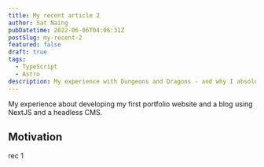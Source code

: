 ```yaml
---
title: My recent article 2
author: Sat Naing
pubDatetime: 2022-06-06T04:06:31Z
postSlug: my-recent-2
featured: false
draft: true
tags:
  - TypeScript
  - Astro
description: My experience with Dungeons and Dragons - and why I absolutely adore it!
---
```


My experience about developing my first portfolio website and a blog using NextJS and a headless CMS.

## Motivation

rec 1

